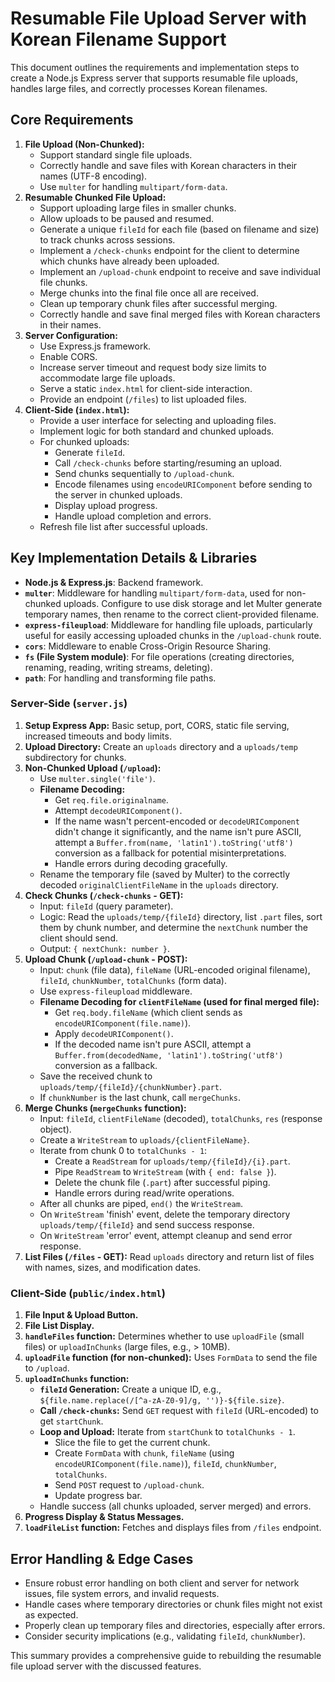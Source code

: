 # Resumable File Upload Server with Korean Filename Support

This document outlines the requirements and implementation steps to create a Node.js Express server that supports resumable file uploads, handles large files, and correctly processes Korean filenames.

## Core Requirements

1.  **File Upload (Non-Chunked):**
    *   Support standard single file uploads.
    *   Correctly handle and save files with Korean characters in their names (UTF-8 encoding).
    *   Use `multer` for handling `multipart/form-data`.
2.  **Resumable Chunked File Upload:**
    *   Support uploading large files in smaller chunks.
    *   Allow uploads to be paused and resumed.
    *   Generate a unique `fileId` for each file (based on filename and size) to track chunks across sessions.
    *   Implement a `/check-chunks` endpoint for the client to determine which chunks have already been uploaded.
    *   Implement an `/upload-chunk` endpoint to receive and save individual file chunks.
    *   Merge chunks into the final file once all are received.
    *   Clean up temporary chunk files after successful merging.
    *   Correctly handle and save final merged files with Korean characters in their names.
3.  **Server Configuration:**
    *   Use Express.js framework.
    *   Enable CORS.
    *   Increase server timeout and request body size limits to accommodate large file uploads.
    *   Serve a static `index.html` for client-side interaction.
    *   Provide an endpoint (`/files`) to list uploaded files.
4.  **Client-Side (`index.html`):**
    *   Provide a user interface for selecting and uploading files.
    *   Implement logic for both standard and chunked uploads.
    *   For chunked uploads:
        *   Generate `fileId`.
        *   Call `/check-chunks` before starting/resuming an upload.
        *   Send chunks sequentially to `/upload-chunk`.
        *   Encode filenames using `encodeURIComponent` before sending to the server in chunked uploads.
        *   Display upload progress.
        *   Handle upload completion and errors.
    *   Refresh file list after successful uploads.

## Key Implementation Details & Libraries

*   **Node.js & Express.js**: Backend framework.
*   **`multer`**: Middleware for handling `multipart/form-data`, used for non-chunked uploads. Configure to use disk storage and let Multer generate temporary names, then rename to the correct client-provided filename.
*   **`express-fileupload`**: Middleware for handling file uploads, particularly useful for easily accessing uploaded chunks in the `/upload-chunk` route.
*   **`cors`**: Middleware to enable Cross-Origin Resource Sharing.
*   **`fs` (File System module)**: For file operations (creating directories, renaming, reading, writing streams, deleting).
*   **`path`**: For handling and transforming file paths.

### Server-Side (`server.js`)

1.  **Setup Express App:** Basic setup, port, CORS, static file serving, increased timeouts and body limits.
2.  **Upload Directory:** Create an `uploads` directory and a `uploads/temp` subdirectory for chunks.
3.  **Non-Chunked Upload (`/upload`):**
    *   Use `multer.single('file')`.
    *   **Filename Decoding:**
        *   Get `req.file.originalname`.
        *   Attempt `decodeURIComponent()`.
        *   If the name wasn't percent-encoded or `decodeURIComponent` didn't change it significantly, and the name isn't pure ASCII, attempt a `Buffer.from(name, 'latin1').toString('utf8')` conversion as a fallback for potential misinterpretations.
        *   Handle errors during decoding gracefully.
    *   Rename the temporary file (saved by Multer) to the correctly decoded `originalClientFileName` in the `uploads` directory.
4.  **Check Chunks (`/check-chunks` - GET):**
    *   Input: `fileId` (query parameter).
    *   Logic: Read the `uploads/temp/{fileId}` directory, list `.part` files, sort them by chunk number, and determine the `nextChunk` number the client should send.
    *   Output: `{ nextChunk: number }`.
5.  **Upload Chunk (`/upload-chunk` - POST):**
    *   Input: `chunk` (file data), `fileName` (URL-encoded original filename), `fileId`, `chunkNumber`, `totalChunks` (form data).
    *   Use `express-fileupload` middleware.
    *   **Filename Decoding for `clientFileName` (used for final merged file):**
        *   Get `req.body.fileName` (which client sends as `encodeURIComponent(file.name)`).
        *   Apply `decodeURIComponent()`.
        *   If the decoded name isn't pure ASCII, attempt a `Buffer.from(decodedName, 'latin1').toString('utf8')` conversion as a fallback.
    *   Save the received chunk to `uploads/temp/{fileId}/{chunkNumber}.part`.
    *   If `chunkNumber` is the last chunk, call `mergeChunks`.
6.  **Merge Chunks (`mergeChunks` function):**
    *   Input: `fileId`, `clientFileName` (decoded), `totalChunks`, `res` (response object).
    *   Create a `WriteStream` to `uploads/{clientFileName}`.
    *   Iterate from chunk 0 to `totalChunks - 1`:
        *   Create a `ReadStream` for `uploads/temp/{fileId}/{i}.part`.
        *   Pipe `ReadStream` to `WriteStream` (with `{ end: false }`).
        *   Delete the chunk file (`.part`) after successful piping.
        *   Handle errors during read/write operations.
    *   After all chunks are piped, `end()` the `WriteStream`.
    *   On `WriteStream` 'finish' event, delete the temporary directory `uploads/temp/{fileId}` and send success response.
    *   On `WriteStream` 'error' event, attempt cleanup and send error response.
7.  **List Files (`/files` - GET):** Read `uploads` directory and return list of files with names, sizes, and modification dates.

### Client-Side (`public/index.html`)

1.  **File Input & Upload Button.**
2.  **File List Display.**
3.  **`handleFiles` function:** Determines whether to use `uploadFile` (small files) or `uploadInChunks` (large files, e.g., > 10MB).
4.  **`uploadFile` function (for non-chunked):** Uses `FormData` to send the file to `/upload`.
5.  **`uploadInChunks` function:**
    *   **`fileId` Generation:** Create a unique ID, e.g., `${file.name.replace(/[^a-zA-Z0-9]/g, '')}-${file.size}`.
    *   **Call `/check-chunks`:** Send `GET` request with `fileId` (URL-encoded) to get `startChunk`.
    *   **Loop and Upload:** Iterate from `startChunk` to `totalChunks - 1`.
        *   Slice the file to get the current chunk.
        *   Create `FormData` with `chunk`, `fileName` (using `encodeURIComponent(file.name)`), `fileId`, `chunkNumber`, `totalChunks`.
        *   Send `POST` request to `/upload-chunk`.
        *   Update progress bar.
    *   Handle success (all chunks uploaded, server merged) and errors.
6.  **Progress Display & Status Messages.**
7.  **`loadFileList` function:** Fetches and displays files from `/files` endpoint.

## Error Handling & Edge Cases

*   Ensure robust error handling on both client and server for network issues, file system errors, and invalid requests.
*   Handle cases where temporary directories or chunk files might not exist as expected.
*   Properly clean up temporary files and directories, especially after errors.
*   Consider security implications (e.g., validating `fileId`, `chunkNumber`).

This summary provides a comprehensive guide to rebuilding the resumable file upload server with the discussed features.
